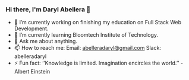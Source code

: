 ### Hi there, I'm Daryl Abellera 👋
- 🔭 I’m currently working on finishing my education on Full Stack Web Development.
- 🌱 I’m currently learning Bloomtech Institute of Technology.
- 💬 Ask me about anything.
- 📫 How to reach me: 
        Email: abelleradaryl@gmail.com 
        Slack: abelleradaryl
- ⚡ Fun fact:  ‘’Knowledge is limited.  Imagination encircles the world.’’ - Albert Einstein 

<!--
**abelleradaryl/abelleradaryl** is a ✨ _special_ ✨ repository because its `README.md` (this file) appears on your GitHub profile.

Here are some ideas to get you started:

- 🔭 I’m currently working on ...
- 🌱 I’m currently learning ...
- 👯 I’m looking to collaborate on ...
- 🤔 I’m looking for help with ...
- 💬 Ask me about ...
- 📫 How to reach me: ...
- 😄 Pronouns: ...
- ⚡ Fun fact: ...
-->
